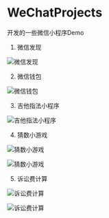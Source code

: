 # WeChatProjects
开发的一些微信小程序Demo

1. 微信发现

![微信发现](https://github.com/Du-ing/WeChatProjects/blob/master/%E5%9B%BE%E7%89%87%E9%A2%84%E8%A7%88/wxdiscovery.png)

2. 微信钱包

![微信钱包](https://github.com/Du-ing/WeChatProjects/blob/master/%E5%9B%BE%E7%89%87%E9%A2%84%E8%A7%88/wxwallet01.png)

3. 吉他指法小程序

![吉他指法小程序](https://github.com/Du-ing/WeChatProjects/blob/master/%E5%9B%BE%E7%89%87%E9%A2%84%E8%A7%88/guita.png)

4. 猜数小游戏

![猜数小游戏](https://github.com/Du-ing/WeChatProjects/blob/master/%E5%9B%BE%E7%89%87%E9%A2%84%E8%A7%88/guess_num01.png)

![猜数小游戏](https://github.com/Du-ing/WeChatProjects/blob/master/%E5%9B%BE%E7%89%87%E9%A2%84%E8%A7%88/guess_num02.png)

5. 诉讼费计算

![诉讼费计算](https://github.com/Du-ing/WeChatProjects/blob/master/%E5%9B%BE%E7%89%87%E9%A2%84%E8%A7%88/susong01.png)

![诉讼费计算](https://github.com/Du-ing/WeChatProjects/blob/master/%E5%9B%BE%E7%89%87%E9%A2%84%E8%A7%88/susong02.png)
